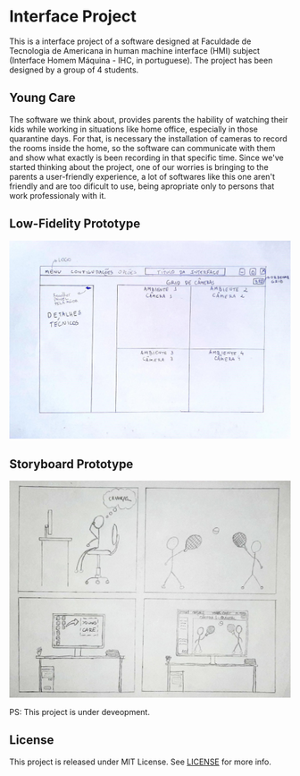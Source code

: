 # Interface Project
This is a interface project of a software designed at Faculdade de Tecnologia de Americana in human machine interface (HMI) subject
(Interface Homem Máquina - IHC, in portuguese). The project has been designed by a group of 4 students.

## Young Care
The software we think about, provides parents the hability of watching their kids while working in situations like home office, especially in those
quarantine days. For that, is necessary the installation of cameras to record the rooms inside the home, so the software can communicate with them
and show what exactly is been recording in that specific time.
Since we've started thinking about the project, one of our worries is bringing to the parents a user-friendly experience, a lot of softwares like this
one aren't friendly and are too dificult to use, being apropriate only to persons that work professionaly with it.
  
## Low-Fidelity Prototype
<p align="center">
  <img src="docs/images/low-fidelity.jpg" />
</p>

## Storyboard Prototype
<p align="center">
  <img src="docs/images/storyboard.jpg" />
</p>

PS: This project is under deveopment.

## License
This project is released under MIT License. See [LICENSE](https://github.com/Edsan7/project-interface-fatec/blob/main/LICENSE) for more info.
